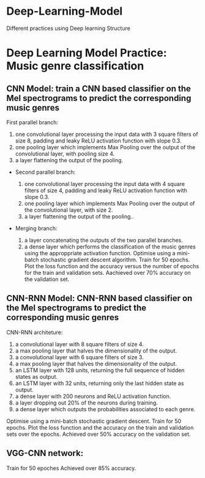 # Deep-Learning-Model
Different practices using Deep learning Structure
# Deep Learning Model Practice: Music genre classification
## CNN Model: train a CNN based classifier on the Mel spectrograms to predict the corresponding music genres
 First parallel branch:
  1. one convolutional layer processing the input data with 3 square filters of size 8, padding and leaky ReLU activation function with slope 0.3.
  2. one pooling layer which implements Max Pooling over the output of the convolutional layer, with pooling size 4.
  3. a layer flattening the output of the pooling.

- Second parallel branch:
  1. one convolutional layer processing the input data with 4 square filters of size 4, padding and leaky ReLU activation function with slope 0.3.
  2. one pooling layer which implements Max Pooling over the output of the convolutional layer, with size 2.
  3. a layer flattening the output of the pooling..

- Merging branch:
  1. a layer concatenating the outputs of the two parallel branches.
  2. a dense layer which performs the classification of the music genres using the approppriate activation function.
Optimise using a mini-batch stochastic gradient descent algorithm. Train for 50 epochs.
Plot the loss function and the accuracy versus the number of epochs for the train and validation sets. Aachieved over 70% accuracy on the validation set.
## CNN-RNN Model: CNN-RNN based classifier on the Mel spectrograms to predict the corresponding music genres
CNN-RNN architeture:
1. a convolutional layer with 8 square filters of size 4.
2. a max pooling layer that halves the dimensionality of the output.
3. a convolutional layer with 6 square filters of size 3.
4. a max pooling layer that halves the dimensionality of the output.
5. an LSTM layer with 128 units, returning the full sequence of hidden states as output.
6. an LSTM layer with 32 units, returning only the last hidden state as output.
7. a dense layer with 200 neurons and ReLU activation function.
8. a layer dropping out 20% of the neurons during training.
9. a dense layer which outputs the probabilities associated to each genre.

Optimise using a mini-batch stochastic gradient descent. Train for 50 epochs.
Plot the loss function and the accuracy on the train and validation sets over the epochs. Achieved over 50% accuracy on the validation set.
## VGG-CNN network:
Train for 50 epoches
Achieved over 85% accuracy.
